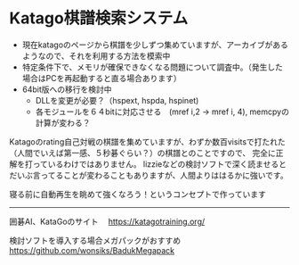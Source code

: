 # Katago棋譜検索システム
- 現在katagoのページから棋譜を少しずつ集めていますが、アーカイブがあるようなので、それを利用する方法を模索中
- 特定条件下で、メモリが確保できなくなる問題について調査中。（発生した場合はPCを再起動すると直る場合あります）
- 64bit版への移行を検討中
  - DLLを変更が必要？（hspext, hspda, hspinet)
  - 各モジュールを６４bitに対応させる　(mref i,2 -> mref i, 4), memcpyの計算が変わる？

Katagoのrating自己対戦の棋譜を集めていますが、わずか数百visitsで打たれた（人間でいえば第一感、５秒碁ぐらい？）の棋譜とのことですので、
完全に正解を打っているわけではありません。
lizzieなどの検討ソフトで深く読ませるとだいぶ言ってることが変わることもありますが、人間よりははるかに強いです。

寝る前に自動再生を眺めて強くなろう！というコンセプトで作っています

***
囲碁AI、KataGoのサイト　
https://katagotraining.org/

検討ソフトを導入する場合メガパックがおすすめ
https://github.com/wonsiks/BadukMegapack
